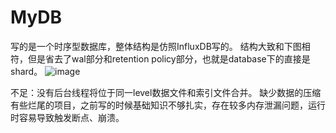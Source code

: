 # MyDB
写的是一个时序型数据库，整体结构是仿照InfluxDB写的。
结构大致和下图相符，但是省去了wal部分和retention policy部分，也就是database下的直接是shard。
![image](https://user-images.githubusercontent.com/80105705/230056340-8bbbd873-24b4-4897-b59e-c4fd3bf6196a.png)


不足：没有后台线程将位于同一level数据文件和索引文件合并。
缺少数据的压缩
有些烂尾的项目，之前写的时候基础知识不够扎实，存在较多内存泄漏问题，运行时容易导致触发断点、崩溃。
